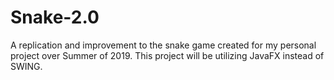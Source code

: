 # Snake-2.0
A replication and improvement to the snake game created for my personal project over Summer of 2019. This project will be utilizing JavaFX instead of SWING.
